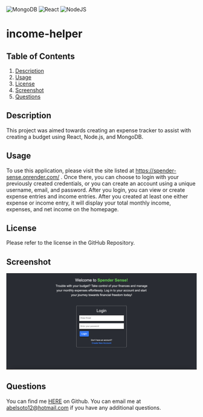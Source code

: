 ![MongoDB](https://img.shields.io/badge/MongoDB-%234ea94b.svg?style=for-the-badge&logo=mongodb&logoColor=white) 
![React](https://img.shields.io/badge/react-%2320232a.svg?style=for-the-badge&logo=react&logoColor=%2361DAFB) 
![NodeJS](https://img.shields.io/badge/node.js-6DA55F?style=for-the-badge&logo=node.js&logoColor=white)
# income-helper

## Table of Contents
1. [Description](#description)
2. [Usage](#usage)
3. [License](#license)
4. [Screenshot](#screenshot)
5. [Questions](#questions)

## Description
This project was aimed towards creating an expense tracker to assist with creating a budget using React, Node.js, and MongoDB.

## Usage 
To use this application, please visit the site listed at https://spender-sense.onrender.com/ . Once there, you can choose to login with your previously created credentials, or you can create an account using a unique username, email, and password. After you login, you can view or create expense entries and income entries. After you created at least one either expense or income entry, it will display your total monthly income, expenses, and net income on the homepage. 

## License 
Please refer to the license in the GitHub Repository.

## Screenshot 

![Screenshot of Homepage](spendersenselogin.png)

## Questions 
You can find me [HERE](https://github.com/asoto225) on Github.
You can email me at abelsoto12@hotmail.com if you have any additional questions.